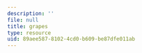 ```yaml
---
description: ''
file: null
title: grapes
type: resource
uid: 89aee587-8102-4cd0-b609-be87dfe011ab
---
```

